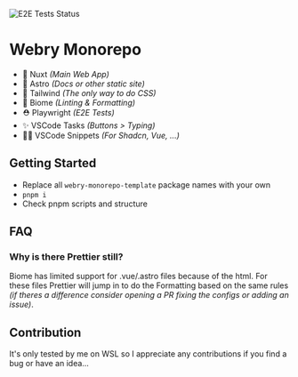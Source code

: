 ![E2E Tests Status](https://github.com/web-dev-sam/webry-monorepo-template/actions/workflows/playwright.yml/badge.svg)

# Webry Monorepo

- 💃 Nuxt _(Main Web App)_
- 🔮 Astro _(Docs or other static site)_
- 💄 Tailwind _(The only way to do CSS)_
- 🚄 Biome _(Linting & Formatting)_
- ⛑️ Playwright _(E2E Tests)_
- ✨ VSCode Tasks _(Buttons > Typing)_
- 🧙‍♂️ VSCode Snippets _(For Shadcn, Vue, ...)_

## Getting Started

- Replace all `webry-monorepo-template` package names with your own
- `pnpm i`
- Check pnpm scripts and structure

## FAQ
### Why is there Prettier still?
Biome has limited support for .vue/.astro files because of the html. For these files Prettier will jump in to do the Formatting based on the same rules _(if theres a difference consider opening a PR fixing the configs or adding an issue)_.

## Contribution

It's only tested by me on WSL so I appreciate any contributions if you find a bug or have an idea...
